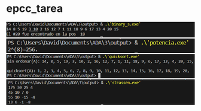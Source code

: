 # epcc_tarea

![Binary](binaryS.png)
![Potencia](potencia.png)
![QS](quickS.png)
![Alt text](strassen.png)